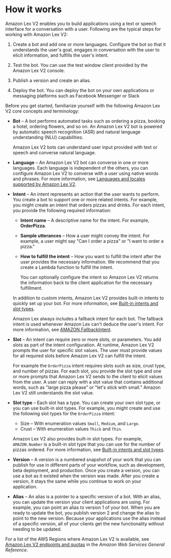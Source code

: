 # How it works<a name="how-it-works"></a>

Amazon Lex V2 enables you to build applications using a text or speech interface for a conversation with a user\. Following are the typical steps for working with Amazon Lex V2:

1. Create a bot and add one or more languages\. Configure the bot so that it understands the user's goal, engages in conversation with the user to elicit information, and fulfills the user's intent\.

1. Test the bot\. You can use the test window client provided by the Amazon Lex V2 console\.

1. Publish a version and create an alias\.

1. Deploy the bot\. You can deploy the bot on your own applications or messaging platforms such as Facebook Messenger or Slack

Before you get started, familiarize yourself with the following Amazon Lex V2 core concepts and terminology:
+ **Bot** – A bot performs automated tasks such as ordering a pizza, booking a hotel, ordering flowers, and so on\. An Amazon Lex V2 bot is powered by automatic speech recognition \(ASR\) and natural language understanding \(NLU\) capabilities\.

  Amazon Lex V2 bots can understand user input provided with text or speech and converse natural language\.
+ **Language** – An Amazon Lex V2 bot can converse in one or more languages\. Each language is independent of the others, you can configure Amazon Lex V2 to converse with a user using native words and phrases\. For more information, see [Languages and locales supported by Amazon Lex V2](how-languages.md)\.
+ **Intent** – An intent represents an action that the user wants to perform\. You create a bot to support one or more related intents\. For example, you might create an intent that orders pizzas and drinks\. For each intent, you provide the following required information:
  + **Intent name** – A descriptive name for the intent\. For example, **OrderPizza**\.
  + **Sample utterances** – How a user might convey the intent\. For example, a user might say "Can I order a pizza" or "I want to order a pizza\."
  + **How to fulfill the intent** – How you want to fulfill the intent after the user provides the necessary information\. We recommend that you create a Lambda function to fulfill the intent\.

    You can optionally configure the intent so Amazon Lex V2 returns the information back to the client application for the necessary fulfillment\.

  In addition to custom intents, Amazon Lex V2 provides built\-in intents to quickly set up your bot\. For more information, see [Built\-in intents and slot types](built-in.md)\.

  Amazon Lex always includes a fallback intent for each bot\. The fallback intent is used whenever Amazon Lex can't deduce the user's intent\. For more information, see [AMAZON\.FallbackIntent](built-in-intent-fallback.md)\.
+ **Slot** – An intent can require zero or more slots, or parameters\. You add slots as part of the intent configuration\. At runtime, Amazon Lex V2 prompts the user for specific slot values\. The user must provide values for all required slots before Amazon Lex V2 can fulfill the intent\.

  For example the `OrderPizza` intent requires slots such as size, crust type, and number of pizzas\. For each slot, you provide the slot type and one or more prompts that Amazon Lex V2 sends to the client to elicit values from the user\. A user can reply with a slot value that contains additional words, such as "large pizza please" or "let's stick with small\." Amazon Lex V2 still understands the slot value\.
+ **Slot type** – Each slot has a type\. You can create your own slot type, or you can use built\-in slot types\. For example, you might create and use the following slot types for the `OrderPizza` intent:
  + Size – With enumeration values `Small`, `Medium`, and `Large`\.
  + Crust – With enumeration values `Thick` and `Thin`\.

  Amazon Lex V2 also provides built\-in slot types\. For example, `AMAZON.Number` is a built\-in slot type that you can use for the number of pizzas ordered\. For more information, see [Built\-in intents and slot types](built-in.md)\.
+ **Version** – A version is a numbered snapshot of your work that you can publish for use in different parts of your workflow, such as development, beta deployment, and production\. Once you create a version, you can use a bot as it existed when the version was made\. After you create a version, it stays the same while you continue to work on your application\.
+ **Alias** – An alias is a pointer to a specific version of a bot\. With an alias, you can update the version your client applications are using\. For example, you can point an alias to version 1 of your bot\. When you are ready to update the bot, you publish version 2 and change the alias to point to the new version\. Because your applications use the alias instead of a specific version, all of your clients get the new functionality without needing to be updated\.

For a list of the AWS Regions where Amazon Lex V2 is available, see [Amazon Lex V2 endpoints and quotas](https://docs.aws.amazon.com/general/latest/gr/lex.html) in the *Amazon Web Services General Reference*\.
